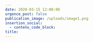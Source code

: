 ```yaml
---
date: 2020-03-15 12:00:00
urgence_post: false
publication_image: /uploads/image1.png
insertion_social:
  - contenu_code_block:
title:
---
```

